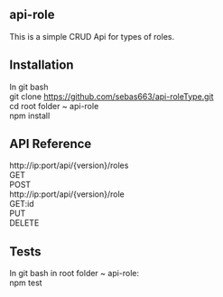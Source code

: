 ## api-role

This is a simple CRUD Api for types of roles.

## Installation
In git bash<br />
git clone https://github.com/sebas663/api-roleType.git<br />
cd root folder ~ api-role<br />
npm install

## API Reference

http://ip:port/api/{version}/roles<br />
GET<br />
POST<br />
http://ip:port/api/{version}/role<br />
GET:id<br />
PUT<br />
DELETE

## Tests
In git bash in root folder ~ api-role:<br />
npm test
